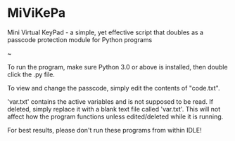 # MiViKePa
Mini Virtual KeyPad - a simple, yet effective script that doubles as a passcode protection module for Python programs
 
 ~

To run the program, make sure Python 3.0 or above is installed, then double click the .py file.

To view and change the passcode, simply edit the contents of "code.txt".

'var.txt' contains the active variables and is not supposed to be read. If deleted, simply replace it with a blank text file called 'var.txt'.
This will not affect how the program functions unless edited/deleted while it is running.

For best results, please don't run these programs from within IDLE!
